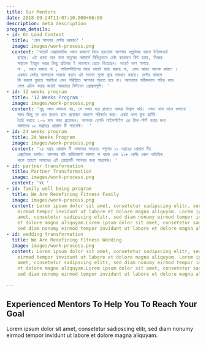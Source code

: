 ```yaml
---
title: Our Mentors
date: 2018-09-24T11:07:10.000+06:00
description: meta description
program_details:
- id: On Load Content
  title: 'কেন আপনার মেন্টর দরকার? '
  image: images/work-process.png
  content: 'ডায়েট এক্সারসাইজ ওজন কমানো নিয়ে হয়তোবা আপনার অল্পবিস্তর ধারণা ইতিমধ্যেই
    রয়েছে। এই ধারণা আর নানা মানুষের পরামর্শে বিভিন্নভাবে চেষ্টা করেছেন ফিট হবার, নিজের
    স্বাস্থ্যকে ইম্প্রুভ করার কিন্তু প্রতিবার ই মাঝপথে ছেড়ে দিয়েছেন। ডায়েট ভাল লাগছে
    না , ওজন কমছে না , লাইফস্টাইলের সাথে ডায়েট ম্যাচ করছে না, এমন আরও অনেক কারণে ।
    একজন মেন্টর আপনাকে সাহায্য করবে এই সমস্যা গুলো বুঝে সমাধান করতে। মেন্টর থাকলে
    কি করবো বুঝতে পারছিনা এমন পরিস্থিতে আপনার পড়তে হবে না। আপনাকে সঠিকভাবে গাইড করে
    গোল এচিভ করার জন্যই আমাদের ফিটনেস প্রোগ্রামগুলি। '
- id: 12 weeks program
  title: '12 Weeks Program '
  image: images/work-process.png
  content: 'শুধু ওজন কমানো নয়, সে ওজন ধরে রাখাতে আমরা বিশ্বাস করি। ওজন নানা ভাবে কমানো
    সম্ভব কিন্তু তা ধরে রাখতে হলে প্রয়োজন অভ্যাস পরিবর্তন করা। একটা ভাল ফুড হ্যাবিট
    তৈরি করতে ২-৩ মাস সময় প্রয়োজন। আপনার হেলদি লাইফস্টাইল এর কিক-স্টার্ট করার জন্য
    আমাদের ১২ সপ্তাহের প্রোগ্রাম টি পারফেক্ট।  '
- id: 24 weeks program
  title: 24 Weeks Program
  image: images/work-process.png
  content: '২৪ সপ্তাহ প্রোগ্রাম টি আমাদের সবচেয়ে পপুলার ১২ সপ্তাহের প্রোগ্রাম টির
    এক্সটেন্ডড ভার্সন। আপনার যদি কমিটমেন্টে সমস্যা না থাকে এবং ২০+ কেজি ওজন অতিরিক্ত
    থাকে তাহলে আমাদের এই প্রোগ্রামটি আপনার জন্য পারফেক্ট। '
- id: partner transformation
  title: Partner Transformation
  image: images/work-process.png
  content: 'হহ '
- id: family well being program
  title: We Are Redefining Fitness Family
  image: images/work-process.png
  content: Lorem ipsum dolor sit amet, consetetur sadipscing elitr, sed diam nonumy
    eirmod tempor invidunt ut labore et dolore magna aliquyam. Lorem ipsum dolor sit
    amet, consetetur sadipscing elitr, sed diam nonumy eirmod tempor invidunt ut labore
    et dolore magna aliquyam.Lorem ipsum dolor sit amet, consetetur sadipscing elitr,
    sed diam nonumy eirmod tempor invidunt ut labore et dolore magna aliquyam.
- id: wedding transformation
  title: We Are Redefining Fitness Wedding
  image: images/work-process.png
  content: Lorem ipsum dolor sit amet, consetetur sadipscing elitr, sed diam nonumy
    eirmod tempor invidunt ut labore et dolore magna aliquyam. Lorem ipsum dolor sit
    amet, consetetur sadipscing elitr, sed diam nonumy eirmod tempor invidunt ut labore
    et dolore magna aliquyam.Lorem ipsum dolor sit amet, consetetur sadipscing elitr,
    sed diam nonumy eirmod tempor invidunt ut labore et dolore magna aliquyam.

---
```

<h2 class="section-title">Experienced Mentors To Help You To Reach Your Goal</h2>

Lorem ipsum dolor sit amet, consetetur sadipscing elitr, sed diam nonumy eirmod tempor invidunt ut labore et dolore magna aliquyam.